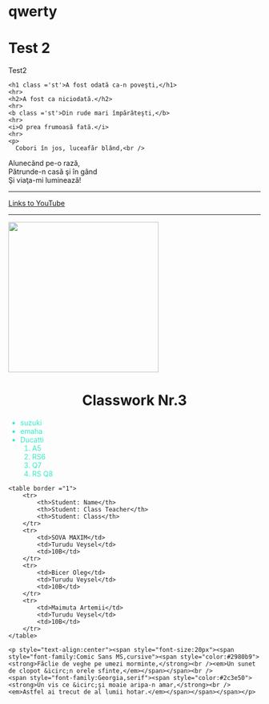 <html lang="en">
<head>
    <meta charset="UTF-8">
    <meta name="viewport" content="width=device-width, initial-scale=1.0">
    <title>BTest 1</title>
    <style>
        tr {
            color:#71eb34;
            text-align:center;
            font-size:'14px';
        }
        .st{
            color:#34ebc6;
            text-align:center;
            font-size:'16px';
        }
        .ft{
            color:#34ebc6;
            font-size:'18px';
        }
    </style>
</head>
<body>
    <h1>qwerty</h1>
    <h1>Test 2</h1>
    <p>Test2</p>

    <h1 class ='st'>A fost odată ca-n poveşti,</h1>
    <hr>
    <h2>A fost ca niciodată.</h2>
    <hr>
    <b class ='st'>Din rude mari împărăteşti,</b>
    <hr>
    <i>O prea frumoasă fată.</i>
    <hr>
    <p>
      Cobori în jos, luceafăr blând,<br />
  Alunecând pe-o rază,<br />
  Pătrunde-n casă şi în gând<br />
  Şi viaţa-mi luminează!<br />
    </p>
    <hr>
    <a href = "https://www.youtube.com"> Links to YouTube </a>
    <hr>
<img src = "https://www.google.com/imgres?imgurl=https%3A%2F%2Fseekscandinavia.com%2Fwp-content%2Fuploads%2F2022%2F04%2Fdanish-frogmen-helmet-1.jpg&tbnid=UsJxV3uuTscX_M&vet=12ahUKEwjZvtGlt5aCAxVBnP0HHYiEDIcQMygAegQIARA_..i&imgrefurl=https%3A%2F%2Fseekscandinavia.com%2Fdanish-frogmen-helmet-net%2F&docid=k66l9OO2rE94oM&w=794&h=530&q=dansih%20frogmen&hl=ro&client=opera-gx&ved=2ahUKEwjZvtGlt5aCAxVBnP0HHYiEDIcQMygAegQIARA_" width = "300px">
    <br>
    <h1 style="text-align:center"><b>Classwork Nr.3</b></h1>
    <ul>
        <li class ='ft' >suzuki</li>
        <li class ='ft'>emaha</li>
        <li class ='ft'>Ducatti
            <ol>
                <li>A5</li>
                <li>RS6</li>
                <li>Q7</li>
                <li>RS Q8</li>
            </ol>
        </li>
    </ul>

    <table border ="1">
        <tr>
            <th>Student: Name</th>
            <th>Student: Class Teacher</th>
            <th>Student: Class</th>
        </tr>
        <tr>
            <td>SOVA MAXIM</td>
            <td>Turudu Veysel</td>
            <td>10B</td>
        </tr>
        <tr>
            <td>Bicer Oleg</td>
            <td>Turudu Veysel</td>
            <td>10B</td> 
        </tr>
        <tr>
            <td>Maimuta Artemii</td>
            <td>Turudu Veysel</td>
            <td>10B</td>
        </tr>
    </table>

    <p style="text-align:center"><span style="font-size:20px"><span style="font-family:Comic Sans MS,cursive"><span style="color:#2980b9"><strong>Făclie de veghe pe umezi morminte,</strong><br /><em>Un sunet de clopot &icirc;n orele sfinte,</em></span></span><br />
    <span style="font-family:Georgia,serif"><span style="color:#2c3e50"><strong>Un vis ce &icirc;şi moaie aripa-n amar,</strong><br /><em>Astfel ai trecut de al lumii hotar.</em></span></span></span></p>

    
</body>
</html>
